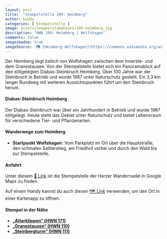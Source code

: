 ```yaml
---
layout: post
title:  "Stempelstelle 109: Heimberg"
author: buddy
categories: [ Stempelstelle ]
image: assets/images/stampboxes/109-heimberg.jpg
description: "HWN 109: Heimberg | Wolfshagen"
comments: false
imageshadow: true
imageSource: '📷 [Heimberg Wolfshagen](https://commons.wikimedia.org/wiki/File:Heimberg_Wolfshagen.jpg) von <a href="//commons.wikimedia.org/w/index.php?title=User:Jsteinbeisser&amp;action=edit&amp;redlink=1" class="new" title="User:Jsteinbeisser (page does not exist)">Jsteinbeisser</a> unter Lizenz [CC BY-SA 4.0](https://creativecommons.org/licenses/by-sa/4.0)'
---
```


Der Heimberg liegt östlich von Wolfshagen zwischen dem Innerste- und dem Granestausee. Von der Stempelstelle bietet sich ein Panoramablick auf den stillgelegten Diabas-Steinbruch Heimberg. Über 100 Jahre war der Steinbruch in Betrieb und wurde 1987 unter Naturschutz gestellt. Ein 3,3 km langer Rundweg mit weiteren Aussichtspunkten führt um den Steinbruch herum. 

#### Diabas-Steinbruch Heimberg

Der Diabas-Steinbruch war über ein Jahrhundert in Betrieb und wurde 1987 stillgelegt. Heute steht das Gebiet unter Naturschutz und bietet Lebensraum für verschiedene Tier- und Pflanzenarten. 

#### Wanderwege zum Heimberg

- **Startpunkt Wolfshagen**: Vom Parkplatz im Ort über die Hauptstraße, den schmalen Sattlerstieg, am Friedhof vorbei und durch den Wald bis zur Stempelstelle. 

#### Anfahrt

Unter diesem [📍 Link](https://www.google.com/maps/dir/?api=1&origin=&destination=51.912806%2C%2010.330167) ist die Stempelstelle der Harzer Wandernadel in Google Maps zu finden.

<div class="android-only">
  Auf einem Handy kannst du auch diesen 
  <a href="geo:51.912806,10.330167">🗺️ Link</a> 
  verwenden, um den Ort in einer Kartenapp zu öffnen.
  <p></p>
</div>

#### Stempel in der Nähe

- [**„Altarklippen“ (HWN 171)**](/stempelstelle-171-altarklippen-oberhalb-d-granestausees)
- [**„Granestausee“ (HWN 110)**](/stempelstelle-110-granestausee)
- [**„Steinbergturm“ (HWN 111)**](/stempelstelle-111-steinbergturm-steinbergalm)
